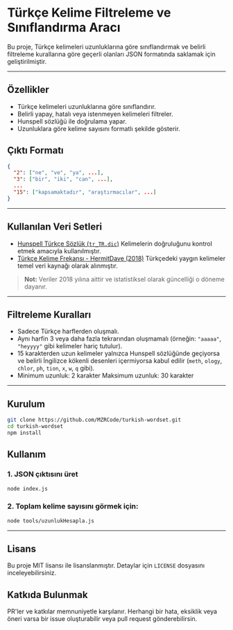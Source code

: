 # Türkçe Kelime Filtreleme ve Sınıflandırma Aracı
Bu proje, Türkçe kelimeleri uzunluklarına göre sınıflandırmak ve belirli filtreleme kurallarına göre geçerli olanları JSON formatında saklamak için geliştirilmiştir.

---

## Özellikler
- Türkçe kelimeleri uzunluklarına göre sınıflandırır.
- Belirli yapay, hatalı veya istenmeyen kelimeleri filtreler.
- Hunspell sözlüğü ile doğrulama yapar.
- Uzunluklara göre kelime sayısını formatlı şekilde gösterir.

## Çıktı Formatı
```json
{
  "2": ["ne", "ve", "ya", ...],
  "3": ["bir", "iki", "can", ...],
  ...
  "15": ["kapsamaktadır", "araştırmacılar", ...]
}
````

---

## Kullanılan Veri Setleri
* [Hunspell Türkçe Sözlük (`tr_TR.dic`)](https://github.com/LibreOffice/dictionaries/blob/master/tr_TR/tr_TR.dic)
  Kelimelerin doğruluğunu kontrol etmek amacıyla kullanılmıştır.
* [Türkçe Kelime Frekansı - HermitDave (2018)](https://github.com/hermitdave/FrequencyWords/blob/master/content/2018/tr/tr_full.txt)
  Türkçedeki yaygın kelimeler temel veri kaynağı olarak alınmıştır.
> **Not:** Veriler 2018 yılına aittir ve istatistiksel olarak güncelliği o döneme dayanır.

---

## Filtreleme Kuralları
* Sadece Türkçe harflerden oluşmalı.
* Aynı harfin 3 veya daha fazla tekrarından oluşmamalı (örneğin: `"aaaaa"`, `"heyyyy"` gibi kelimeler hariç tutulur).
* 15 karakterden uzun kelimeler yalnızca Hunspell sözlüğünde geçiyorsa ve belirli İngilizce kökenli desenleri içermiyorsa kabul edilir (`meth`, `ology`, `chlor`, `ph`, `tion`, `x`, `w`, `q` gibi).
* Minimum uzunluk: 2 karakter
  Maksimum uzunluk: 30 karakter

---

## Kurulum
```bash
git clone https://github.com/MZRCode/turkish-wordset.git
cd turkish-wordset
npm install
```

## Kullanım
### 1. JSON çıktısını üret
```bash
node index.js
```

### 2. Toplam kelime sayısını görmek için:
```bash
node tools/uzunlukHesapla.js
```

---

## Lisans
Bu proje MIT lisansı ile lisanslanmıştır. Detaylar için `LICENSE` dosyasını inceleyebilirsiniz.

## Katkıda Bulunmak
PR'ler ve katkılar memnuniyetle karşılanır. Herhangi bir hata, eksiklik veya öneri varsa bir issue oluşturabilir veya pull request gönderebilirsin.